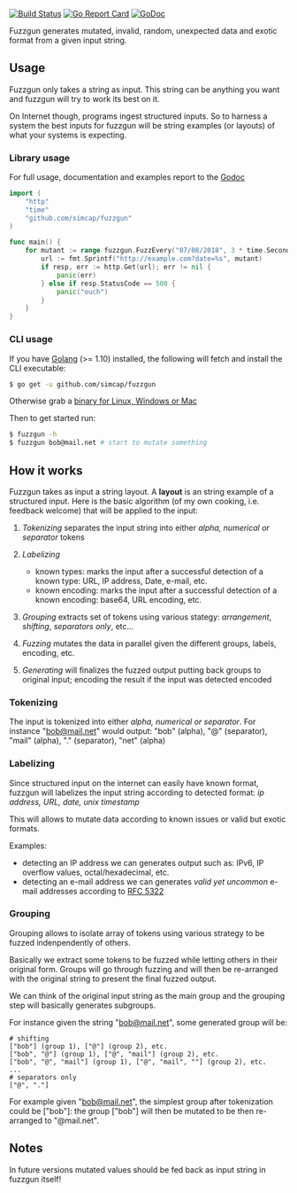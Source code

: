 [![Build Status](https://api.travis-ci.org/simcap/fuzzgun.svg?branch=master)](https://travis-ci.org/simcap/fuzzgun)
[![Go Report Card](https://goreportcard.com/badge/github.com/simcap/fuzzgun)](https://goreportcard.com/report/github.com/simcap/fuzzgun)
[![GoDoc](https://godoc.org/github.com/simcap/fuzzgun?status.svg)](https://godoc.org/github.com/simcap/fuzzgun)

Fuzzgun generates mutated, invalid, random, unexpected data and exotic format from a given input string.

## Usage

Fuzzgun only takes a string as input. This string can be anything you want and fuzzgun will try to work its best on it.

On Internet though, programs ingest structured inputs. So to harness a system the best inputs for fuzzgun will be string examples (or layouts) of what your systems is expecting.

### Library usage

For full usage, documentation and examples report to the [Godoc](https://godoc.org/github.com/simcap/fuzzgun)

```go
import ( 
    "http"
    "time"
    "github.com/simcap/fuzzgun"
)

func main() {
    for mutant := range fuzzgun.FuzzEvery("07/08/2018", 3 * time.Second) {
        url := fmt.Sprintf("http://example.com?date=%s", mutant)
        if resp, err := http.Get(url); err != nil {
            panic(err)
        } else if resp.StatusCode == 500 {
            panic("ouch")
        }
    }
}
```

### CLI usage

If you have [Golang](https://golang.org/dl/) (>= 1.10) installed, the following will fetch and install the CLI executable:
```sh
$ go get -u github.com/simcap/fuzzgun
```

Otherwise grab a [binary for Linux, Windows or Mac](https://github.com/simcap/fuzzgun/releases)

Then to get started run:
```sh
$ fuzzgun -h
$ fuzzgun bob@mail.net # start to mutate something
```

## How it works

Fuzzgun takes as input a string layout. A **layout** is an string example of a structured input. Here is the basic algorithm (of my own cooking, i.e. feedback welcome) that will be applied to the input:

1. _Tokenizing_ separates the input string into either _alpha, numerical or separator_ tokens
2. _Labelizing_ 

    * known types: marks the input after a successful detection of a known type: URL, IP address, Date, e-mail, etc.
    * known encoding: marks the input after a successful detection of a known encoding: base64, URL encoding, etc.

3. _Grouping_ extracts set of tokens using various stategy: _arrangement_, _shifting_, _separators only_, etc...
4. _Fuzzing_ mutates the data in parallel given the different groups, labels, encoding, etc.
5. _Generating_ will finalizes the fuzzed output putting back groups to original input; encoding the result if the input was detected encoded

### Tokenizing 

The input is tokenized into either _alpha, numerical or separator_. For instance "bob@mail.net" would output: "bob" (alpha), "@" (separator), "mail" (alpha), "." (separator), "net" (alpha)

### Labelizing

Since structured input on the internet can easily have known format, fuzzgun will labelizes the input string according to detected format: _ip address, URL, date, unix timestamp_

This will allows to mutate data according to known issues or valid but exotic formats.

Examples:

* detecting an IP address we can generates output such as: IPv6, IP overflow values, octal/hexadecimal, etc.
* detecting an e-mail address we can generates *valid yet uncommon* e-mail addresses according to [RFC 5322](https://tools.ietf.org/html/rfc5322)

### Grouping 

Grouping allows to isolate array of tokens using various strategy to be fuzzed indenpendently of others.

Basically we extract some tokens to be fuzzed while letting others in their original form. Groups will go through fuzzing and will then be re-arranged with the original string to present the final fuzzed output.

We can think of the original input string as the main group and the grouping step will basically generates subgroups.

For instance given the string "bob@mail.net", some generated group will be:

```
# shifting
["bob"] (group 1), ["@"] (group 2), etc. 
["bob", "@"] (group 1), ["@", "mail"] (group 2), etc.
["bob", "@", "mail"] (group 1), ["@", "mail", ""] (group 2), etc.
...
# separators only
["@", "."]
```

For example given "bob@mail.net", the simplest group after tokenization could be ["bob"]: the group ["bob"] will then be mutated to be then re-arranged to "@mail.net".

## Notes

In future versions mutated values should be fed back as input string in fuzzgun itself!